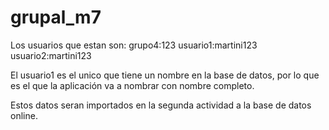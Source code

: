 # grupal_m7
 
Los usuarios que estan son:
grupo4:123
usuario1:martini123
usuario2:martini123

El usuario1 es el unico que tiene un nombre en la base de datos, por lo que es el que la aplicación va a nombrar con nombre completo.

Estos datos seran importados en la segunda actividad a la base de datos online.
